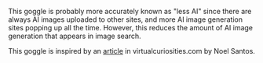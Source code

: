 This goggle is probably more accurately known as "less AI" since there are always AI images uploaded to other sites, and more AI image generation sites popping up all the time. However, this reduces the amount of AI image generation that appears in image search. 

This goggle is inspired by an [article](https://www.virtualcuriosities.com/articles/1632/how-to-remove-ai-images-from-google-results) in virtualcuriosities.com by Noel Santos.
